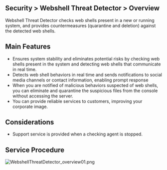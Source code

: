 ## Security > Webshell Threat Detector > Overview

Webshell Threat Detector checks web shells present in a new or running system, and provides countermeasures (quarantine and deletion) against the detected web shells.

## Main Features

* Ensures system stability and eliminates potential risks by checking web shells present in the system and detecting web shells that communicate in real time. 
* Detects web shell behaviors in real time and sends notifications to social media channels or contact information, enabling prompt response
* When you are notified of malicious behaviors suspected of web shells, you can eliminate and quarantine the suspicious files from the console without accessing the server. 
* You can provide reliable services to customers, improving your corporate image.

## Considerations

*  Support service is provided when a checking agent is stopped.

## Service Procedure

![WebshellThreatDetector_overview01.png](https://static.toastoven.net/prod_webshellthreatdetector/WebshellThreatDetector_overview01.png)
